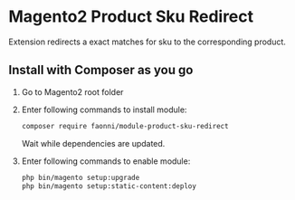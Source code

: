 # Magento2 Product Sku Redirect
Extension redirects a exact matches for sku to the corresponding product.

## Install with Composer as you go

1. Go to Magento2 root folder

2. Enter following commands to install module:

    ```bash
    composer require faonni/module-product-sku-redirect
    ```
   Wait while dependencies are updated.

3. Enter following commands to enable module:

    ```bash
	php bin/magento setup:upgrade
	php bin/magento setup:static-content:deploy

